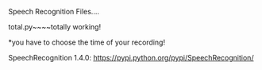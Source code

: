 Speech Recognition Files....

total.py~~~~totally working!


*you have to choose the time of your recording!


SpeechRecognition 1.4.0: https://pypi.python.org/pypi/SpeechRecognition/
